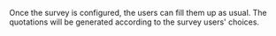 Once the survey is configured, the users can fill them up as usual. The
quotations will be generated according to the survey users' choices.
